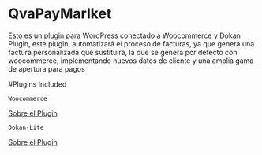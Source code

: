# QvaPayMarlket

Esto es un plugin para WordPress conectado a Woocommerce y Dokan Plugin, este plugin, automatizará el proceso de facturas, ya que genera una factura personalizada que sustituirá, la que se genera por defecto con woocommerce, implementando nuevos datos de cliente y una amplia gama de apertura para pagos

#Plugins Included

```Woocommerce```

[Sobre el Plugin](https://woocommerce.com/)

```Dokan-Lite```

[Sobre el Plugin](https://wordpress.org/plugins/dokan-lite/)
